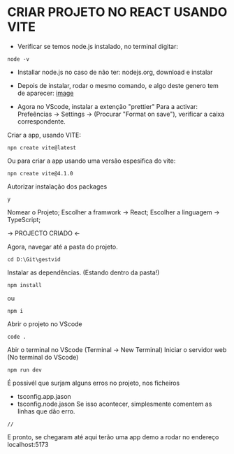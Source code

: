 # CRIAR  PROJETO NO REACT USANDO VITE 
 - Verificar se temos node.js instalado, no terminal digitar:
```
node -v
```
 - Installar node.js no caso de não ter: nodejs.org, download e instalar
 - Depois de instalar, rodar o mesmo comando, e algo deste genero tem de aparecer:
[image](https://github.com/user-attachments/assets/eff5addf-87df-4565-98e5-08ad04b46579)

 - Agora no VScode, instalar a extenção "prettier"
 Para a activar: Prefeências -> Settings -> (Procurar "Format on save"), verificar a caixa correspondente.

Criar a app, usando VITE:

```
npn create vite@latest
```
Ou para criar a app usando uma versão espesifica do vite:
```
npn create vite@4.1.0
```
Autorizar instalação dos packages
```
y
```
Nomear o Projeto;
Escolher a framwork -> React;
Escolher a linguagem -> TypeScript;

-> PROJECTO CRIADO <-

Agora, navegar até a pasta do projeto.
```
cd D:\Git\gestvid
```
Instalar as dependências. (Estando dentro da pasta!)
```
npm install
```
ou
```
npm i
```
Abrir o projeto no VScode
```
code .
```
Abir o terminal no VScode (Terminal -> New Terminal)
Iniciar o servidor web (No terminal do VScode)
```
npm run dev
```
É possivél que surjam alguns erros no projeto, nos ficheiros
- tsconfig.app.jason
- tsconfig.node.jason
Se isso acontecer, simplesmente comentem as linhas que dão erro.
```
//
```
E pronto, se chegaram até aqui terão uma app demo a rodar no endereço localhost:5173 

